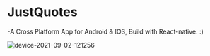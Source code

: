 # JustQuotes

-A Cross Platform App for Android & IOS, Build with React-native. :)

![device-2021-09-02-121256](https://user-images.githubusercontent.com/32707672/134225983-5271bf77-802e-4199-a079-d7d8e50b128a.png)

